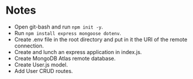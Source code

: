 # Notes

- Open git-bash and run `npm init -y`.
- Run `npm install express mongoose dotenv`.
- Create .env file in the root directory and put in it the URI of the remote connection.
- Create and lunch an express application in index.js.
- Create MongoDB Atlas remote database.
- Create User.js model.
- Add User CRUD routes.
